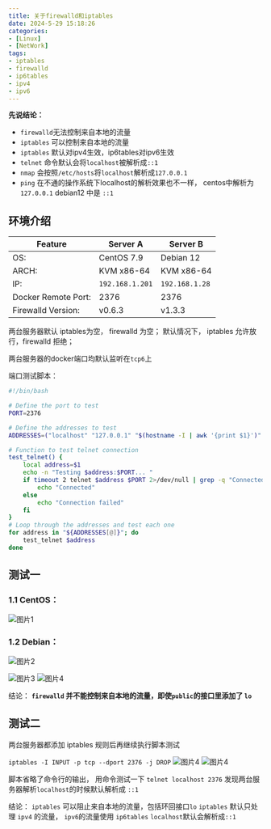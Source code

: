 ```yaml
---
title: 关于firewalld和iptables
date: 2024-5-29 15:18:26
categories: 
- [Linux]
- [NetWork]
tags: 
- iptables
- firewalld
- ip6tables
- ipv4
- ipv6
---
```


**先说结论：**
- ```firewalld```无法控制来自本地的流量
- ```iptables``` 可以控制来自本地的流量
- ```iptables``` 默认对ipv4生效，ip6tables对ipv6生效
- ```telnet``` 命令默认会将```localhost```被解析成```::1```
- ```nmap``` 会按照```/etc/hosts```将```localhost```解析成```127.0.0.1```
- ```ping``` 在不通的操作系统下localhost的解析效果也不一样， centos中解析为```127.0.0.1``` debian12 中是 ```::1```

## 环境介绍

|Feature|Server A|Server B|
|---|---|---|
|OS:|CentOS 7.9   | Debian 12  |
|ARCH:| KVM x86-64 | KVM x86-64|
|IP:|```192.168.1.201```|```192.168.1.28```|
|Docker Remote Port: | 2376|  2376|
|Firewalld Version: |v0.6.3|v1.3.3|

两台服务器默认 iptables为空， firewalld 为空；
默认情况下， iptables 允许放行，firewalld 拒绝；

两台服务器的docker端口均默认监听在```tcp6```上


端口测试脚本：
``` bash
#!/bin/bash

# Define the port to test
PORT=2376

# Define the addresses to test
ADDRESSES=("localhost" "127.0.0.1" "$(hostname -I | awk '{print $1}')" "::1")

# Function to test telnet connection
test_telnet() {
    local address=$1
    echo -n "Testing $address:$PORT... "
    if timeout 2 telnet $address $PORT 2>/dev/null | grep -q "Connected"; then
        echo "Connected"
    else
        echo "Connection failed"
    fi
}
# Loop through the addresses and test each one
for address in "${ADDRESSES[@]}"; do
    test_telnet $address
done

```


## 测试一


### 1.1 CentOS：
![图片1](/images/087.firewalld_iptables.md.01.png)

### 1.2 Debian：
![图片2](/images/087.firewalld_iptables.md.02.png)

![图片3](/images/087.firewalld_iptables.md.03.png)
![图片4](/images/087.firewalld_iptables.md.04.png)

结论： **```firewalld``` 并不能控制来自本地的流量，即使```public```的接口里添加了 ```lo```**

## 测试二

两台服务器都添加 iptables 规则后再继续执行脚本测试

``` iptables -I INPUT -p tcp --dport 2376 -j DROP ```
![图片4](/images/087.firewalld_iptables.md.05.png)
![图片4](/images/087.firewalld_iptables.md.06.png)

脚本省略了命令行的输出， 用命令测试一下 ``` telnet localhost 2376 ```
发现两台服务器解析```localhost```的时候默认解析成 ```::1```

结论：
```iptables``` 可以阻止来自本地的流量，包括环回接口```lo```
```iptables``` 默认只处理 ```ipv4``` 的流量， ```ipv6```的流量使用 ```ip6tables```
```localhost```默认会解析成```::1```